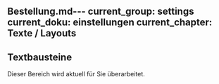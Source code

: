 Bestellung.md---
current_group: settings
current_doku: einstellungen
current_chapter: Texte / Layouts
---

## Textbausteine

Dieser Bereich wird aktuell für Sie überarbeitet.